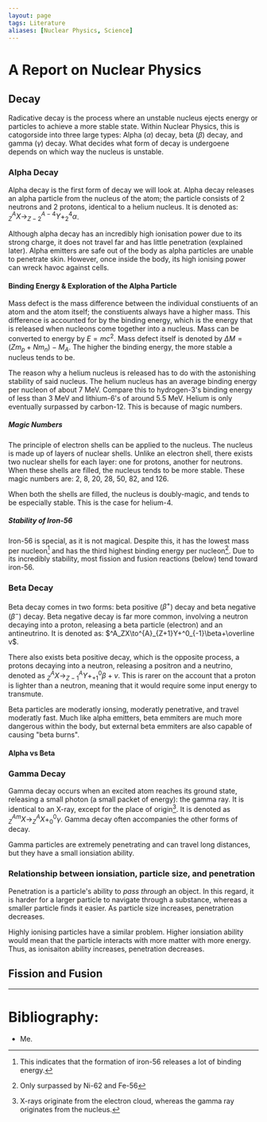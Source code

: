 ```yaml
---
layout: page
tags: Literature
aliases: [Nuclear Physics, Science]
---
```


# A Report on Nuclear Physics

## Decay

Radicative decay is the process where an unstable nucleus ejects energy or particles to achieve a more stable state. Within Nuclear Physics, this is catogorside into three large types: Alpha ($\alpha$) decay, beta ($\beta$) decay, and gamma ($\gamma$) decay. What decides what form of decay is undergoene depends on which way the nucleus is unstable.

### Alpha Decay

Alpha decay is the first form of decay we will look at. Alpha decay releases an alpha particle from the nucleus of the atom; the particle consists of 2 neutrons and 2 protons, identical to a helium nucleus. It is denoted as: $^A_ZX\to^{A-4}_{Z-2}Y+^4_2\alpha$.

Although alpha decay has an incredibly high ionisation power due to its strong charge, it does not travel far and has little penetration (explained later). Alpha emitters are safe out of the body as alpha particles are unable to penetrate skin. However, once inside the body, its high ionising power can wreck havoc against cells.

#### Binding Energy & Exploration of the Alpha Particle

Mass defect is the mass difference between the individual constiuents of an atom and the atom itself; the constiuents always have a higher mass. This difference is accounted for by the binding energy, which is the energy that is released when nucleons come together into a nucleus. Mass can be converted to energy by $E=mc^2$. Mass defect itself is denoted by $\Delta M=(Zm_p+Nm_n)-M_A$. The higher the binding energy, the more stable a nucleus tends to be.

The reason why a helium nucleus is released has to do with the astonishing stability of said nucleus. The helium nucleus has an average binding energy per nucleon of about 7 MeV. Compare this to hydrogen-3's binding energy of less than 3 MeV and lithium-6's of around 5.5 MeV. Helium is only eventually surpassed by carbon-12. This is because of magic numbers.

##### Magic Numbers

The principle of electron shells can be applied to the nucleus. The nucleus is made up of layers of nuclear shells. Unlike an electron shell, there exists two nuclear shells for each layer: one for protons, another for neutrons. When these shells are filled, the nucleus tends to be more stable. These magic numbers are: 2, 8, 20, 28, 50, 82, and 126.

When both the shells are filled, the nucleus is doubly-magic, and tends to be especially stable. This is the case for helium-4.

##### Stability of Iron-56

Iron-56 is special, as it is not magical. Despite this, it has the lowest mass per nucleon[^2] and has the third highest binding energy per nucleon[^3]. Due to its incredibly stability, most fission and fusion reactions (below) tend toward iron-56. 

### Beta Decay

Beta decay comes in two forms: beta positive ($\beta^+$) decay and beta negative ($\beta^-$) decay. Beta negative decay is far more common, involving a neutron decaying into a proton, releasing a beta particle (electron) and an antineutrino. It is denoted as: $^A_ZX\to^{A}_{Z+1}Y+^0_{-1}\beta+\overline v$. 

There also exists beta positive decay, which is the opposite process, a protons decaying into a neutron, releasing a positron and a neutrino, denoted as $^A_ZX\to^{A}_{Z-1}Y+^0_{+1}\beta+v$. This is rarer on the account that a proton is lighter than a neutron, meaning that it would require some input energy to transmute.

Beta particles are moderatly ionsing, moderatly penetrative, and travel moderatly fast. Much like alpha emitters, beta emmiters are much more dangerous within the body, but external beta emmiters are also capable of causing "beta burns".

#### Alpha vs Beta



### Gamma Decay

Gamma decay occurs when an excited atom reaches its ground state, releasing a small photon (a small packet of energy): the gamma ray. It is identical to an X-ray, except for the place of origin[^1]. It is denoted as $^{Am}_ZX\to^A_ZX+^0_0\gamma$. Gamma decay often accompanies the other forms of decay.

Gamma particles are extremely penetrating and can travel long distances, but they have a small ionsiation ability.

### Relationship between ionsiation, particle size, and penetration

Penetration is a particle's ability to *pass through* an object. In this regard, it is harder for a larger particle to navigate through a substance, whereas a smaller particle finds it easier. As particle size increases, penetration decreases.

Highly ionising particles have a similar problem. Higher ionsiation ability would mean that the particle interacts with more matter with more energy. Thus, as ionisaiton ability increases, penetration decreases.

## Fission and Fusion

---

# Bibliography:
- Me.

[^1]: X-rays originate from the electron cloud, whereas the gamma ray originates from the nucleus.
[^2]: This indicates that the formation of iron-56 releases a lot of binding energy.
[^3]: Only surpassed by Ni-62 and Fe-56